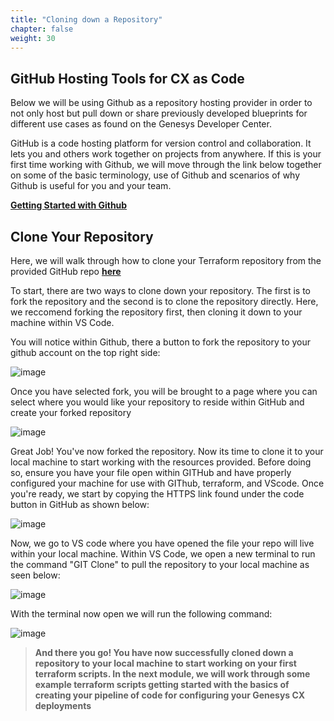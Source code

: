 ```yaml
---
title: "Cloning down a Repository"
chapter: false
weight: 30
---
```


## GitHub Hosting Tools for CX as Code

Below we will be using Github as a repository hosting provider in order to not only host but pull down or share previously developed blueprints for different use cases as found on the Genesys Developer Center.

GitHub is a code hosting platform for version control and collaboration. It lets you and others work together on projects from anywhere. If this is your first time working with Github, we will move through the link below together on some of the basic terminology, use of Github and scenarios of why Github is useful for you and your team. 

**[Getting Started with Github](https://docs.github.com/en/get-started/quickstart/hello-world)**


## Clone Your Repository

Here, we will walk through how to clone your Terraform repository from the provided GitHub repo **[here](https://github.com/MyPureCloud/terraform-provider-genesyscloud)**

To start, there are two ways to clone down your repository. The first is to fork the repository and the second is to clone the repository directly. Here, we reccomend forking the repository first, then cloning it down to your machine within VS Code.

You will notice within Github, there a button to fork the repository to your github account on the top right side:

![image](/images/GitHubFork.png)

Once you have selected fork, you will be brought to a page where you can select where you would like your repository to reside within GitHub and create your forked repository

![image](/images/CreateFork.png)

Great Job! You've now forked the repository. Now its time to clone it to your local machine to start working with the resources provided. Before doing so, ensure you have your file open within GITHub and have properly configured your machine for use with GIThub, terraform, and VScode. Once you're ready, we start by copying the HTTPS link found under the code button in GitHub as shown below:

![image](/images/GitCloneFork.png)

Now, we go to VS code where you have opened the file your repo will live within your local machine. Within VS Code, we open a new terminal to run the command "GIT Clone" to pull the repository to your local machine as seen below:

![image](/images/VSTerminal.png)

With the terminal now open we will run the following command:

![image](/images/GITclonecommand.png)

> **And there you go! You have now successfully cloned down a repository to your local machine to start working on your first terraform scripts. In the next module, we will work through some example terraform scripts getting started with the basics of creating your pipeline of code for configuring your Genesys CX deployments** 

